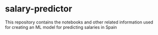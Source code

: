 # salary-predictor
This repository contains the notebooks and other related information used for creating an ML model for predicting salaries in Spain
